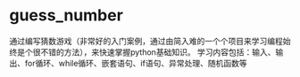 # guess_number
通过编写猜数游戏（非常好的入门案例，通过由简入难的一个个项目来学习编程始终是个很不错的方法），来快速掌握python基础知识。
学习内容包括：输入、输出、for循环、while循环、嵌套语句、if语句、异常处理、随机函数等
